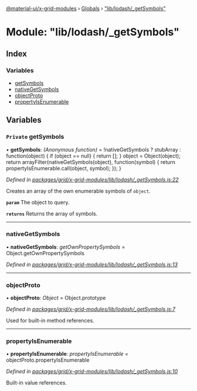 [@material-ui/x-grid-modules](../README.md) › [Globals](../globals.md) › ["lib/lodash/_getSymbols"](_lib_lodash__getsymbols_.md)

# Module: "lib/lodash/_getSymbols"

## Index

### Variables

* [getSymbols](_lib_lodash__getsymbols_.md#private-getsymbols)
* [nativeGetSymbols](_lib_lodash__getsymbols_.md#nativegetsymbols)
* [objectProto](_lib_lodash__getsymbols_.md#objectproto)
* [propertyIsEnumerable](_lib_lodash__getsymbols_.md#propertyisenumerable)

## Variables

### `Private` getSymbols

• **getSymbols**: *(Anonymous function)* = !nativeGetSymbols ? stubArray : function(object) {
  if (object == null) {
    return [];
  }
  object = Object(object);
  return arrayFilter(nativeGetSymbols(object), function(symbol) {
    return propertyIsEnumerable.call(object, symbol);
  });
}

*Defined in [packages/grid/x-grid-modules/lib/lodash/_getSymbols.js:22](https://github.com/mui-org/material-ui-x/blob/02342a6/packages/grid/x-grid-modules/lib/lodash/_getSymbols.js#L22)*

Creates an array of the own enumerable symbols of `object`.

**`param`** The object to query.

**`returns`** Returns the array of symbols.

___

###  nativeGetSymbols

• **nativeGetSymbols**: *getOwnPropertySymbols* = Object.getOwnPropertySymbols

*Defined in [packages/grid/x-grid-modules/lib/lodash/_getSymbols.js:13](https://github.com/mui-org/material-ui-x/blob/02342a6/packages/grid/x-grid-modules/lib/lodash/_getSymbols.js#L13)*

___

###  objectProto

• **objectProto**: *Object* = Object.prototype

*Defined in [packages/grid/x-grid-modules/lib/lodash/_getSymbols.js:7](https://github.com/mui-org/material-ui-x/blob/02342a6/packages/grid/x-grid-modules/lib/lodash/_getSymbols.js#L7)*

Used for built-in method references.

___

###  propertyIsEnumerable

• **propertyIsEnumerable**: *propertyIsEnumerable* = objectProto.propertyIsEnumerable

*Defined in [packages/grid/x-grid-modules/lib/lodash/_getSymbols.js:10](https://github.com/mui-org/material-ui-x/blob/02342a6/packages/grid/x-grid-modules/lib/lodash/_getSymbols.js#L10)*

Built-in value references.

